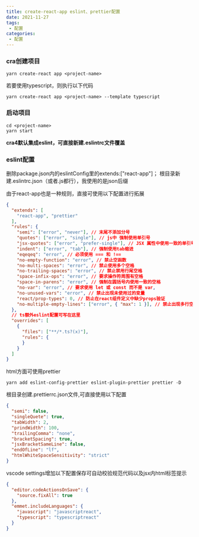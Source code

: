 ```yaml
---
title: create-react-app eslint、prettier配置
date: 2021-11-27
tags:
 - 配置
categories:
 - 配置
---
```


### cra创建项目
```shell
yarn create-react app <project-name>
```

若要使用typescript，则执行以下代码
```shell
yarn create-react app <project-name> --template typescript
```

### 启动项目
```shell
cd <project-name> 
yarn start
```

**cra4默认集成eslint，可直接新建.eslintrc文件覆盖**

### eslint配置

删除package.json内的eslintConfig里的extends:["react-app"]；
根目录新建.eslintrc.json（或者.js都行），我使用的是json后缀

由于react-app也是一种规则，直接可使用以下配置进行拓展
```json
{
  "extends": [
    "react-app", "prettier"
  ],
  "rules": {
    "semi": ["error", "never"], // 末尾不添加分号
    "quotes": ["error", "single"], // js中 强制使用单引号 
    "jsx-quotes": ["error", "prefer-single"], // JSX 属性中使用一致的单引号或双引号 
    "indent": ["error", "tab"], // 强制使用tab缩进
    "eqeqeq": "error", // 必须使用 === 和 !==
    "no-empty-function": "error", // 禁止空函数
    "no-multi-spaces": "error", // 禁止使用多个空格
    "no-trailing-spaces": "error", // 禁止禁用行尾空格
    "space-infix-ops": "error", // 要求操作符周围有空格
    "space-in-parens": "error", // 强制在圆括号内使用一致的空格
    "no-var": "error", // 要求使用 let 或 const 而不是 var,
    "no-unused-vars": "error", // 禁止出现未使用过的变量
    "react/prop-types": 0, // 防止在react组件定义中缺少props验证
    "no-multiple-empty-lines": ["error", { "max": 1 }], // 禁止出现多行空行
  },
  // ts额外eslint配置可写在这里
  "overrides": [
    {
      "files": ["**/*.ts?(x)"],
      "rules": {
      }
    }
  ]
}
```

html方面可使用prettier
```shell
yarn add eslint-config-prettier eslint-plugin-prettier prettier -D
```

根目录创建.prettierrc.json文件,可直接使用以下配置
```json
{
  "semi": false,
  "singleQuete": true,
  "tabWidth": 2,
  "prindWidth": 100,
  "trailingComma": "none",
  "bracketSpacing": true,
  "jsxBracketSameLine": false,
  "endOfLine": "lf",
  "htmlWhiteSpaceSensitivity": "strict"
}
```

vscode settings增加以下配置保存可自动校验规范代码以及jsx内html标签提示
```json
{
  "editor.codeActionsOnSave": {
    "source.fixAll": true
  },
  "emmet.includeLanguages": {
    "javascript": "javascriptreact",
    "typescript": "typescriptreact"
  }
}
```



